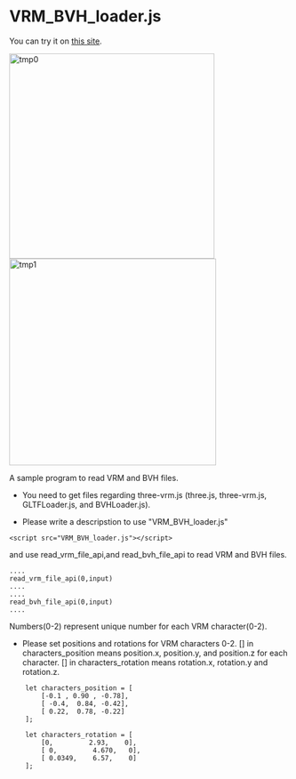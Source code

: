 # VRM_BVH_loader.js


You can try it on <a href="https://social-exp.site/VRM_BVH_loader.js/release0.9/index.html">this site</a>.

<img width="369" alt="tmp0" src="https://user-images.githubusercontent.com/83494645/143027611-ceb85e37-6672-4b83-8d3c-0a9da9671306.png">

<img width="372" alt="tmp1" src="https://user-images.githubusercontent.com/83494645/143027667-aea46c60-6d0e-44b1-8550-bd4e763a65e1.png">


A sample program to read VRM and BVH files.

- You need to get files regarding three-vrm.js (three.js, three-vrm.js, GLTFLoader.js, and BVHLoader.js).

- Please write a descripstion to use "VRM_BVH_loader.js"
```
<script src="VRM_BVH_loader.js"></script>
```
and use read_vrm_file_api,and  read_bvh_file_api to read VRM and BVH files.


```
....
read_vrm_file_api(0,input) 
....
....
read_bvh_file_api(0,input) 
....

```
Numbers(0-2) represent unique number for each VRM character(0-2).

- Please set positions and rotations for VRM characters 0-2. [] in characters_position means position.x, position.y, and position.z for each character. [] in characters_rotation means rotation.x, rotation.y and rotation.z. 

```
	let characters_position = [ 
		[-0.1 , 0.90 , -0.78],
		[ -0.4,  0.84, -0.42],
		[ 0.22,  0.78, -0.22]
	];

	let characters_rotation = [ 
		[0,         2.93,    0],
		[ 0,         4.670,   0],
		[ 0.0349,    6.57,    0]
	];

```

